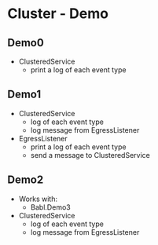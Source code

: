 # Cluster - Demo

## Demo0
- ClusteredService
    - print a log of each event type

## Demo1
- ClusteredService
    - log of each event type 
    - log message from EgressListener
- EgressListener
    - print a log of each event type
    - send a message to ClusteredService

## Demo2
- Works with:
    - Babl.Demo3
- ClusteredService
    - log of each event type
    - log message from EgressListener
